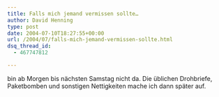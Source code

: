 ```yaml
---
title: Falls mich jemand vermissen sollte…
author: David Henning
type: post
date: 2004-07-10T18:27:55+00:00
url: /2004/07/falls-mich-jemand-vermissen-sollte.html
dsq_thread_id:
  - 467747812

---
```

bin ab Morgen bis nächsten Samstag nicht da. Die üblichen Drohbriefe, Paketbomben und sonstigen Nettigkeiten mache ich dann später auf.